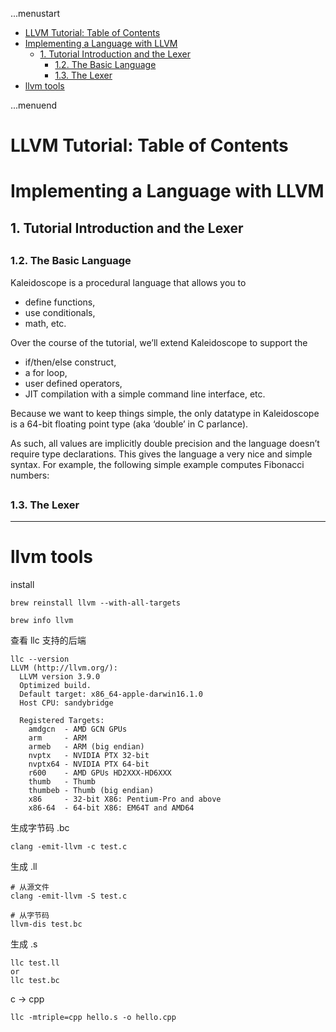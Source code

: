 ...menustart

 - [LLVM Tutorial: Table of Contents](#b56cad0e202690071ef63f030c12fc18)
 - [Implementing a Language with LLVM](#5d92cbb1c83f3094343f6913b9a2aba1)
	 - [1. Tutorial Introduction and the Lexer](#223a7ae77e03289fe4e7135306e273b5)
		 - [1.2. The Basic Language](#8c3e7ff9f5a07b5ecc04dd9a7e7bba55)
		 - [1.3. The Lexer](#8a9476222388ff60664b1598fe119cb6)
 - [llvm tools](#38d4148bfdd1ae5a9f94b2081008fa00)

...menuend


<h2 id="b56cad0e202690071ef63f030c12fc18"></h2>

# LLVM Tutorial: Table of Contents

<h2 id="5d92cbb1c83f3094343f6913b9a2aba1"></h2>

# Implementing a Language with LLVM

<h2 id="223a7ae77e03289fe4e7135306e273b5"></h2>

## 1. Tutorial Introduction and the Lexer

<h2 id="8c3e7ff9f5a07b5ecc04dd9a7e7bba55"></h2>

### 1.2. The Basic Language

Kaleidoscope is a procedural language that allows you to 

 - define functions, 
 - use conditionals, 
 - math, etc. 

Over the course of the tutorial, we’ll extend Kaleidoscope to support the 

 - if/then/else construct, 
 - a for loop, 
 - user defined operators, 
 - JIT compilation with a simple command line interface, etc.

Because we want to keep things simple, the only datatype in Kaleidoscope is a 64-bit floating point type (aka ‘double’ in C parlance). 

As such, all values are implicitly double precision and the language doesn’t require type declarations. This gives the language a very nice and simple syntax. For example, the following simple example computes Fibonacci numbers:


<h2 id="8a9476222388ff60664b1598fe119cb6"></h2>

### 1.3. The Lexer


---

<h2 id="38d4148bfdd1ae5a9f94b2081008fa00"></h2>

# llvm tools

install 

```
brew reinstall llvm --with-all-targets

brew info llvm 
```

查看 llc 支持的后端

```
llc --version
LLVM (http://llvm.org/):
  LLVM version 3.9.0
  Optimized build.
  Default target: x86_64-apple-darwin16.1.0
  Host CPU: sandybridge

  Registered Targets:
    amdgcn  - AMD GCN GPUs
    arm     - ARM
    armeb   - ARM (big endian)
    nvptx   - NVIDIA PTX 32-bit
    nvptx64 - NVIDIA PTX 64-bit
    r600    - AMD GPUs HD2XXX-HD6XXX
    thumb   - Thumb
    thumbeb - Thumb (big endian)
    x86     - 32-bit X86: Pentium-Pro and above
    x86-64  - 64-bit X86: EM64T and AMD64
```


生成字节码 .bc

```
clang -emit-llvm -c test.c
```

生成 .ll

```
# 从源文件
clang -emit-llvm -S test.c

# 从字节码
llvm-dis test.bc
```

生成 .s

```
llc test.ll
or 
llc test.bc
```




c -> cpp 

```
llc -mtriple=cpp hello.s -o hello.cpp 
```